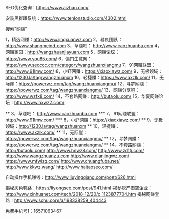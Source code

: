 SEO优化查询：https://www.aizhan.com/

安装黑群晖系统：https://www.tenlonstudio.com/4302.html

搜索"网赚"

1，精选网赚：http://www.jingxuanwz.com
2，暴疯团队：http://www.shangmeidd.com
3，草赚吧：  http://www.caozhuanba.com
4，网赚家园：http://wangzhuanjiayuan.com
5，网赚论坛：https://www.you85.com/
6，偏门生意网：https://www.seoccc.com/category/wangzhuanxiangmu
7，91网赚联盟：http://www.91lmw.com/
8，小虾网赚：https://xiaoxiawz.com/
9，无极领域：http://1230.la/tag/wangzhuanxm
10，轻捷赚：https://www.axzlk.com/
11，无际崖：https://powerwz.com/tag/wangzhuanxiangmu/
12，寻梦网赚：https://powerwz.com/tag/wangzhuanxiangmu/
13，网赚分享吧：http://www.wzfx8.com/
14，不套路网赚：http://butaolu.com/
15，华夏网赚论坛：http://www.hxwz2.com/

** 3，草赚吧：  http://www.caozhuanba.com
*** 7，91网赚联盟：http://www.91lmw.com/
*** 8，小虾网赚：https://xiaoxiawz.com/
** 9，无极领域：http://1230.la/tag/wangzhuanxm
** 10，轻捷赚：https://www.axzlk.com/
** 11，无际崖：https://powerwz.com/tag/wangzhuanxiangmu/
** 12，寻梦网赚：https://powerwz.com/tag/wangzhuanxiangmu/
** 14，不套路网赚：http://butaolu.com/
http://www.hnwz8.com/
http://www.zd1tj.com/
http://www.wangzhuanzu.com
http://www.dianjingwz.com/
https://www.mfwlzq.com/
http://www.chuangfuba.net/
http://www.kkwz.wang/
http://www.haitaoseo.com/

自动操作手机赚钱：http://www.liuyingqiang.com/post/626.html

揭秘灰色套路：https://liyongseo.com/post/941.html
揭秘灰产掏空企业：http://www.xinhuanet.com/tech/2018-12/20/c_1123877704.htm
揭秘网赚套路：http://www.sohu.com/a/198338259_404443

免费手机号1：16571063467
